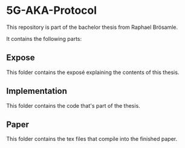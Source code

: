 # 5G-AKA-Protocol
This repository is part of the bachelor thesis from Raphael Brösamle.

It contains the following parts:

## Expose
This folder contains the exposé explaining the contents of this thesis.

## Implementation
This folder contains the code that's part of the thesis.

## Paper
This folder contains the tex files that compile into the finished paper.
